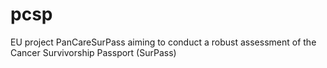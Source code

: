 # pcsp
EU project PanCareSurPass aiming to conduct a robust assessment of the Cancer Survivorship Passport (SurPass)
